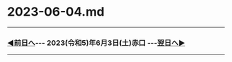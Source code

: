 # 2023-06-04.md
---
### [◀️前日へ](https://github.com/yuasys/chatty-journal/blob/main/2023/06/2023-06-03.md)--- 2023(令和5)年6月3日(土)赤口 ---[翌日へ▶️](https://github.com/yuasys/chatty-journal/blob/main/2023/06/2023-06-05.md)
---

